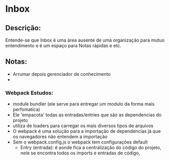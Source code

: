 # Inbox

## Descrição:
Entende-se que Inbox é uma área ausente de uma organização para mutuo entendimento e é um espaço para Notas rápidas e etc.

## Notas:

- Arrumar depois gerenciador de conhecimento
- 

### Webpack Estudos:

- module bundler (ele serve para entregar um modulo da forma mais perfomatica)
- Ele 'empacota' todas as entradas/entries que são as dependencias do projeto
- utiliza de loaders para carregar os mais diversos tipos de arquivos
- O webpack é uma solução para a importação de dependencias já que os navegadores não entendem a importação
- Sem o webpack.config.js o webpack tem configurações default
  - Entry (entrada): é aonde fica a centralização do código do projeto, nele se encontra todos os imports e entradas de código, 
